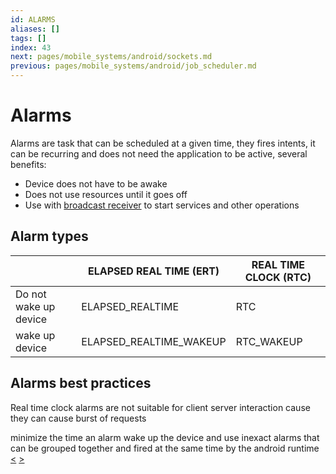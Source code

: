 ```yaml
---
id: ALARMS
aliases: []
tags: []
index: 43
next: pages/mobile_systems/android/sockets.md
previous: pages/mobile_systems/android/job_scheduler.md
---
```


# Alarms

Alarms are task that can be scheduled at a given time, they fires intents, it can be recurring and does not need the application to be active, several benefits:

- Device does not have to be awake
- Does not use resources until it goes off
- Use with [broadcast receiver](pages/mobile_systems/android/activity.md#broadcast%20receiver) to start services and other operations

## Alarm types

|                       | ELAPSED REAL TIME (ERT) | REAL TIME CLOCK (RTC) |
| --------------------- | ----------------------- | --------------------- |
| Do not wake up device | ELAPSED_REALTIME        | RTC                   |
| wake up device        | ELAPSED_REALTIME_WAKEUP | RTC_WAKEUP            |

## Alarms best practices

Real time clock alarms are not suitable for client server interaction cause they can cause burst of requests

minimize the time an alarm wake up the device and use inexact alarms that can be grouped together  and fired at the same time by the android runtime
[<](pages/mobile_systems/android/job_scheduler.md) [>](pages/mobile_systems/android/sockets.md)
